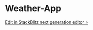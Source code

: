 # Weather-App

[Edit in StackBlitz next generation editor ⚡️](https://stackblitz.com/~/github.com/randomprogrammer83/Weather-App)